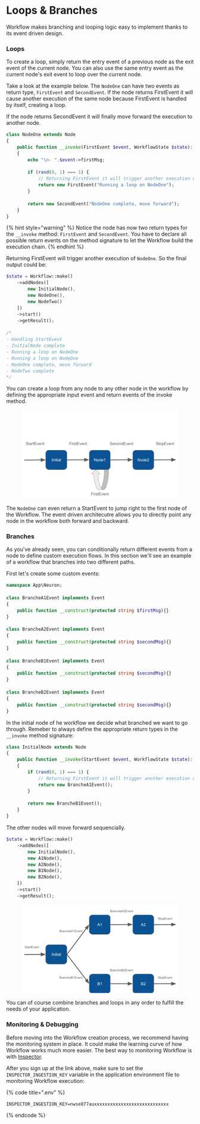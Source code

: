 # Loops & Branches

Workflow makes branching and looping logic easy to implement thanks to its event driven design.

### Loops

To create a loop, simply return the entry event of a previous node as the exit event of the current node. You can also use the same entry event as the current node's exit event to loop over the current node.

Take a look at the example below. The `NodeOne` can have two events as return type, `FirstEvent` and `SecondEvent`. If the node returns FirstEvent it will cause another execution of the same node because FirstEvent is handled by itself, creating a loop.

If the node returns SecondEvent it will finally move forward the execution to another node.&#x20;

```php
class NodeOne extends Node
{
    public function __invoke(FirstEvent $event, WorkflowState $state): FirstEvent|SecondEvent
    {
        echo "\n- ".$event->firstMsg;
        
        if (rand(0, 1) === 1) {
            // Returning FirstEvent it will trigger another execution of NodeOne
            return new FirstEvent("Running a loop on NodeOne");
        }
        
        return new SecondEvent("NodeOne complete, move forward");
    }
}
```

{% hint style="warning" %}
Notice the node has now two return types for the `__invoke` method: `FirstEvent` and `SecondEvent`. You have to declare all possible return events on the method signature to let the Workflow build the execution chain.
{% endhint %}

Returning FirstEvent will trigger another execution of `NodeOne`. So the final output could be:

```php
$state = Workflow::make()
    ->addNodes([
        new InitialNode(),
        new NodeOne(),
        new NodeTwo()
    ])
    ->start()
    ->getResult();

/*
- Handling StartEvent
- InitialNode complete
- Running a loop on NodeOne
- Running a loop on NodeOne
- NodeOne complete, move forward
- NodeTwo complete
*/
```

You can create a loop from any node to any other node in the workflow by defining the appropriate input event and return events of the invoke method.&#x20;

<figure><img src="../.gitbook/assets/workflow-loop.png" alt=""><figcaption></figcaption></figure>

The `NodeOne` can even return a StartEvent to jump right to the first node of the Workflow. The event driven architecutre allows you to directly point any node in the workflow both forward and backward.

### Branches

As you've already seen, you can conditionally return different events from a node to define custom execution flows. In this section we'll see an example of a workflow that branches into two different paths.&#x20;

First let's create some custom events:

```php
namespace App\Neuron;

class BrancheA1Event implements Event 
{
    public function __construct(protected string $firstMsg){}
}

class BrancheA2Event implements Event 
{
    public function __construct(protected string $secondMsg){}
}

class BrancheB1Event implements Event 
{
    public function __construct(protected string $secondMsg){}
}

class BrancheB2Event implements Event 
{
    public function __construct(protected string $secondMsg){}
}
```

In the initial node of he workflow we decide what branched we want to go through. Remeber to always define the appropriate return types in the `__invoke` method signature:

```php
class InitialNode extends Node
{
    public function __invoke(StartEvent $event, WorkflowState $state): BrancheA1Event|BrancheB1Event
    {
        if (rand(0, 1) === 1) {
            // Returning FirstEvent it will trigger another execution of NodeOne
            return new BrancheA1Event();
        }
        
        return new BrancheB1Event();
    }
}
```

The other nodes will move forward sequencially.

```php
$state = Workflow::make()
    ->addNodes([
        new InitialNode(),
        new A1Node(),
        new A2Node(),
        new B1Node(),
        new B2Node(),
    ])
    ->start()
    ->getResult();
```

<figure><img src="../.gitbook/assets/workflow-branches.png" alt=""><figcaption></figcaption></figure>

You can of course combine branches and loops in any order to fulfill the needs of your application.&#x20;

### Monitoring & Debugging

Before moving into the Workflow creation process, we recommend having the monitoring system in place. It could make the learning curve of how Workflow works much more easier. The best way to monitoring Workflow is with [Inspector](https://inspector.dev/).

After you sign up at the link above, make sure to set the `INSPECTOR_INGESTION_KEY` variable in the application environment file to monitoring Workflow execution:

{% code title=".env" %}
```
INSPECTOR_INGESTION_KEY=nwse877auxxxxxxxxxxxxxxxxxxxxxxxxxxxx
```
{% endcode %}
